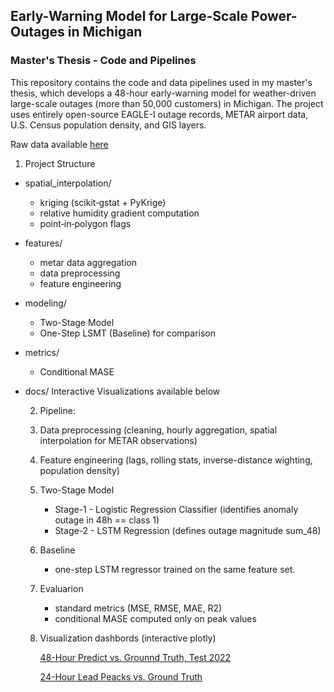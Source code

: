 ## Early-Warning Model for Large-Scale Power-Outages in Michigan 
### Master's Thesis - Code and Pipelines

This repository contains the code and data pipelines used in my master's thesis, which develops a 48-hour early-warning model for weather-driven large-scale outages (more than 50,000 customers) in Michigan. The project uses entirely open-source EAGLE-I outage records, METAR airport data, U.S. Census population density, and GIS layers. 

Raw data available [here](https://liveuis-my.sharepoint.com/:f:/g/personal/274725_uis_no/EmzChQ9PV4BFlcbaQU9pRI0BkvzTZNqL7Dbl6FCIgNM_kg?e=mWYNDB)

1. Project Structure

- spatial_interpolation/
  - kriging (scikit‑gstat + PyKrige)
  - relative humidity gradient computation
  - point‑in‑polygon flags

- features/
  - metar data aggregation
  - data preprocessing
  - feature engineering
    
- modeling/
   - Two-Stage Model
   - One-Step LSMT (Baseline) for comparison

- metrics/
    - Conditional MASE

- docs/ Interactive Visualizations available below

  2. Pipeline:

  1. Data preprocessing (cleaning, hourly aggregation, spatial interpolation for METAR observations)
  2. Feature engineering (lags, rolling stats, inverse-distance wighting, population density)
  3. Two-Stage Model
     - Stage-1 - Logistic Regression Classifier (identifies anomaly outage in 48h == class 1)
     - Stage-2 - LSTM Regression (defines outage magnitude sum_48)
  4. Baseline
     - one-step LSTM regressor trained on the same feature set.
  5. Evaluarion
      - standard metrics (MSE, RMSE, MAE, R2)
      - conditional MASE computed only on peak values
  6. Visualization dashbords (interactive plotly)

      [48-Hour Predict vs. Grounnd Truth, Test 2022](https://irynastanishevska.github.io/michigan-outage-early-warning-model/plot_48h_predict_vs_actual.html)
     
      [24-Hour Lead Peacks vs. Ground Truth](https://irynastanishevska.github.io/michigan-outage-early-warning-model/plot_24h_lead_peaks_vs_actual.html)


